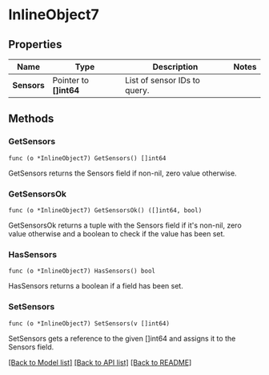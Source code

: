 # InlineObject7

## Properties

Name | Type | Description | Notes
------------ | ------------- | ------------- | -------------
**Sensors** | Pointer to **[]int64** | List of sensor IDs to query. | 

## Methods

### GetSensors

`func (o *InlineObject7) GetSensors() []int64`

GetSensors returns the Sensors field if non-nil, zero value otherwise.

### GetSensorsOk

`func (o *InlineObject7) GetSensorsOk() ([]int64, bool)`

GetSensorsOk returns a tuple with the Sensors field if it's non-nil, zero value otherwise
and a boolean to check if the value has been set.

### HasSensors

`func (o *InlineObject7) HasSensors() bool`

HasSensors returns a boolean if a field has been set.

### SetSensors

`func (o *InlineObject7) SetSensors(v []int64)`

SetSensors gets a reference to the given []int64 and assigns it to the Sensors field.


[[Back to Model list]](../README.md#documentation-for-models) [[Back to API list]](../README.md#documentation-for-api-endpoints) [[Back to README]](../README.md)


